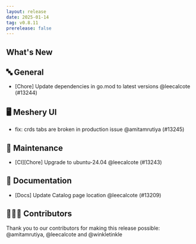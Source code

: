 ```yaml
---
layout: release
date: 2025-01-14
tag: v0.8.11
prerelease: false
---
```


## What's New
## 🔤 General
- \[Chore\] Update dependencies in go.mod to latest versions @leecalcote (#13244)

## 🖥 Meshery UI

- fix: crds tabs are broken in production issue @amitamrutiya (#13245)

## 🧰 Maintenance

- \[CI\]\[Chore\] Upgrade to ubuntu-24.04 @leecalcote (#13243)

## 📖 Documentation

- \[Docs\] Update Catalog page location @leecalcote (#13209)

## 👨🏽‍💻 Contributors

Thank you to our contributors for making this release possible:
@amitamrutiya, @leecalcote and @winkletinkle

